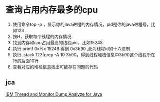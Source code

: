 # 查询占用内存最多的cpu

1. 使用命令top -p <pid> ，显示你的java进程的内存情况，pid是你的java进程号，比如123
2. 按H，获取每个线程的内存情况
3. 找到内存和cpu占用最高的线程pid，比如15248
4. 执行 printf 0x%x 15248 得到 0x3b90 ,此为线程id的十六进制
5. 执行 jstack 123|grep -A 10 3b90，得到线程堆栈信息中3b90这个线程所在行的后面10行
6. 查看对应的堆栈信息找出可能存在问题的代码


## jca
[IBM Thread and Monitor Dump Analyze for Java](https://www.ibm.com/developerworks/community/groups/service/html/communityview?communityUuid=2245aa39-fa5c-4475-b891-14c205f7333c)
